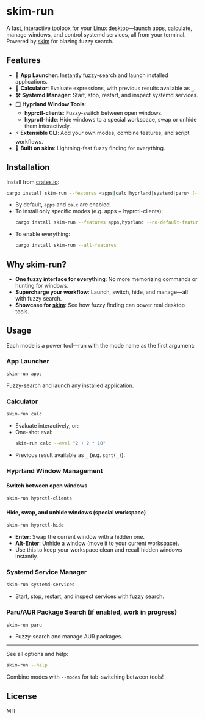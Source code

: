 # skim-run

A fast, interactive toolbox for your Linux desktop—launch apps, calculate, manage windows, and control systemd services, all from your terminal. Powered by [skim](https://github.com/skim-rs/skim) for blazing fuzzy search.

## Features

- 🚀 **App Launcher**: Instantly fuzzy-search and launch installed applications.
- 🧮 **Calculator**: Evaluate expressions, with previous results available as `_`.
- 🛠️ **Systemd Manager**: Start, stop, restart, and inspect systemd services.
- 🪟 **Hyprland Window Tools**:
  - **hyprctl-clients**: Fuzzy-switch between open windows.
  - **hyprctl-hide**: Hide windows to a special workspace, swap or unhide them interactively.
- ⚡ **Extensible CLI**: Add your own modes, combine features, and script workflows.
- 🦾 **Built on skim**: Lightning-fast fuzzy finding for everything.


## Installation

Install from [crates.io](https://crates.io/crates/skim-run):

```sh
cargo install skim-run --features <apps|calc|hyprland|systemd|paru> [--no-default-features] [--all-features]
```

- By default, `apps` and `calc` are enabled.
- To install only specific modes (e.g. apps + hyprctl-clients):
  ```sh
  cargo install skim-run --features apps,hyprland --no-default-features
  ```
- To enable everything:
  ```sh
  cargo install skim-run --all-features
  ```


## Why skim-run?

- **One fuzzy interface for everything**: No more memorizing commands or hunting for windows.
- **Supercharge your workflow**: Launch, switch, hide, and manage—all with fuzzy search.
- **Showcase for [skim](https://github.com/skim-rs/skim)**: See how fuzzy finding can power real desktop tools.


## Usage

Each mode is a power tool—run with the mode name as the first argument:

### App Launcher
```sh
skim-run apps
```
Fuzzy-search and launch any installed application.

### Calculator
```sh
skim-run calc
```
- Evaluate interactively, or:
- One-shot eval:
  ```sh
  skim-run calc --eval "2 + 2 * 10"
  ```
- Previous result available as `_` (e.g. `sqrt(_)`).

### Hyprland Window Management

#### Switch between open windows
```sh
skim-run hyprctl-clients
```

#### Hide, swap, and unhide windows (special workspace)
```sh
skim-run hyprctl-hide
```
- **Enter**: Swap the current window with a hidden one.
- **Alt-Enter**: Unhide a window (move it to your current workspace).
- Use this to keep your workspace clean and recall hidden windows instantly.

### Systemd Service Manager
```sh
skim-run systemd-services
```
- Start, stop, restart, and inspect services with fuzzy search.

### Paru/AUR Package Search (if enabled, work in progress)
```sh
skim-run paru
```
- Fuzzy-search and manage AUR packages.

---

See all options and help:
```sh
skim-run --help
```

Combine modes with `--modes` for tab-switching between tools!


## License

MIT

